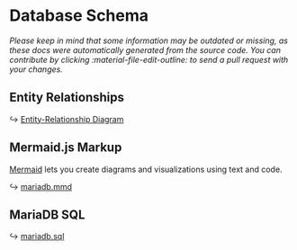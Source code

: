 # Database Schema

*Please keep in mind that some information may be outdated or missing, as these docs were automatically generated from the source code. You can contribute by clicking :material-file-edit-outline: to send a pull request with your changes.*

## Entity Relationships

↪ [Entity-Relationship Diagram](schema.md)

##  Mermaid.js Markup

[Mermaid](https://mermaid-js.github.io/) lets you create diagrams and visualizations using text and code.

↪ [mariadb.mmd](https://github.com/photoprism/photoprism/blob/develop/internal/entity/schema/mariadb.mmd)

## MariaDB SQL

↪ [mariadb.sql](https://raw.githubusercontent.com/photoprism/photoprism/develop/internal/entity/schema/mariadb.sql)
